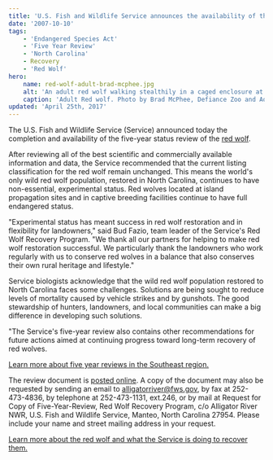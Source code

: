 ```yaml
---
title: 'U.S. Fish and Wildlife Service announces the availability of the red wolf five-year review'
date: '2007-10-10'
tags:
    - 'Endangered Species Act'
    - 'Five Year Review'
    - 'North Carolina'
    - Recovery
    - 'Red Wolf'
hero:
    name: red-wolf-adult-brad-mcphee.jpg
    alt: 'An adult red wolf walking stealthily in a caged enclosure at the zoo.'
    caption: 'Adult Red wolf. Photo by Brad McPhee, Defiance Zoo and Aquarium.'
updated: 'April 25th, 2017'
---
```


The U.S. Fish and Wildlife Service (Service) announced today the completion and availability of the five-year status review of the [red wolf](/wildlife/mammal/red-wolf).
  
After reviewing all of the best scientific and commercially available information and data, the Service recommended that the current listing classification for the red wolf remain unchanged. This means the world's only wild red wolf population, restored in North Carolina, continues to have non-essential, experimental status. Red wolves located at island propagation sites and in captive breeding facilities continue to have full endangered status.

"Experimental status has meant success in red wolf restoration and in flexibility for landowners," said Bud Fazio, team leader of the Service's Red Wolf Recovery Program. "We thank all our partners for helping to make red wolf restoration successful.  We particularly thank the landowners who work regularly with us to conserve red wolves in a balance that also conserves
their own rural heritage and lifestyle."

Service biologists acknowledge that the wild red wolf population restored to North Carolina faces some challenges. Solutions are being sought to reduce levels of mortality caused by vehicle strikes and by gunshots. The good stewardship of hunters, landowners, and local communities can make a big difference in developing such solutions.

"The Service's five-year review also contains other recommendations for future actions aimed at continuing progress toward long-term recovery of red wolves.

[Learn more about five year reviews in the Southeast region.](/endangered-species-act/five-year-reviews)

The review document is [posted online](https://ecos.fws.gov/docs/five_year_review/doc3991.pdf). A copy of the document may also be requested by sending an email to [alligatorriver@fws.gov](mailto:alligatorriver@fws.gov?subject=Red+wolf+five+year+review), by fax at 252-473-4836, by telephone at 252-473-1131, ext.246, or by mail at Request for Copy of Five-Year-Review, Red Wolf Recovery Program, c/o Alligator River NWR, U.S. Fish and Wildlife Service, Manteo, North Carolina 27954.  Please include your name and street mailing address in your request.

[Learn more about the red wolf and what the Service is doing to recover them.](/wildlife/mammal/red-wolf)
